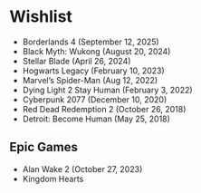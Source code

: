 # Wishlist

* Borderlands 4 (September 12, 2025)
* Black Myth: Wukong (August 20, 2024)
* Stellar Blade (April 26, 2024)
* Hogwarts Legacy (February 10, 2023)
* Marvel’s Spider-Man (Aug 12, 2022)
* Dying Light 2 Stay Human (February 3, 2022)
* Cyberpunk 2077 (December 10, 2020)
* Red Dead Redemption 2 (October 26, 2018)
* Detroit: Become Human (May 25, 2018)

## Epic Games

* Alan Wake 2 (October 27, 2023)
* Kingdom Hearts
